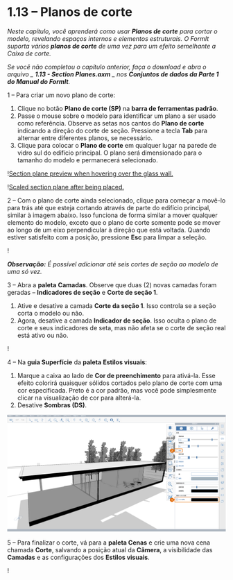 # 1.13 – Planos de corte

_Neste capítulo, você aprenderá como usar_ _**Planos de corte**_ _para cortar o modelo, revelando espaços internos e elementos estruturais. O FormIt suporta vários_ _**planos de corte**_ _de uma vez para um efeito semelhante a Caixa de corte._

_Se você não completou o capítulo anterior, faça o download e abra o arquivo _ _**1.13 - Section Planes.axm**_ _ nos_ _**Conjuntos de dados da Parte 1 do Manual do FormIt**._

1 – Para criar um novo plano de corte:

1. Clique no botão **Plano de corte (SP)** na **barra de ferramentas padrão**.
2. Passe o mouse sobre o modelo para identificar um plano a ser usado como referência. Observe as setas nos cantos do **Plano de corte** indicando a direção do corte de seção. Pressione a tecla **Tab** para alternar entre diferentes planos, se necessário.
3. Clique para colocar o **Plano de corte** em qualquer lugar na parede de vidro sul do edifício principal. O plano será dimensionado para o tamanho do modelo e permanecerá selecionado.

\![Section plane preview when hovering over the glass wall.](<../../.gitbook/assets/0 (6).png>)

\![Scaled section plane after being placed.](<../../.gitbook/assets/1 (19) (1).png>)

2 – Com o plano de corte ainda selecionado, clique para começar a movê-lo para trás até que esteja cortando através de parte do edifício principal, similar à imagem abaixo. Isso funciona de forma similar a mover qualquer elemento do modelo, exceto que o plano de corte somente pode se mover ao longo de um eixo perpendicular à direção que está voltada. Quando estiver satisfeito com a posição, pressione **Esc** para limpar a seleção.

\![](<../../.gitbook/assets/2 (11) (1).png>)

_**Observação:**_ _É possível adicionar até seis cortes de seção ao modelo de uma só vez._

3 – Abra a **paleta** **Camadas**. Observe que duas (2) novas camadas foram geradas – **Indicadores de seção** e **Corte de seção 1**.

1. Ative e desative a camada **Corte da seção 1**. Isso controla se a seção corta o modelo ou não.
2. Agora, desative a camada **Indicador de seção**. Isso oculta o plano de corte e seus indicadores de seta, mas não afeta se o corte de seção real está ativo ou não.

\![](<../../.gitbook/assets/3 (6) (1).png>)

4 – Na **guia Superfície** da **paleta** **Estilos visuais**:

1. Marque a caixa ao lado de **Cor de preenchimento** para ativá-la. Esse efeito colorirá quaisquer sólidos cortados pelo plano de corte com uma cor especificada. Preto é a cor padrão, mas você pode simplesmente clicar na visualização de cor para alterá-la.
2. Desative **Sombras (DS)**.

![](../../.gitbook/assets/poche.png)

5 – Para finalizar o corte, vá para a **paleta Cenas** e crie uma nova cena chamada **Corte**, salvando a posição atual da **Câmera**, a visibilidade das **Camadas** e as configurações dos **Estilos visuais**.

\![](<../../.gitbook/assets/5 (7).png>)
